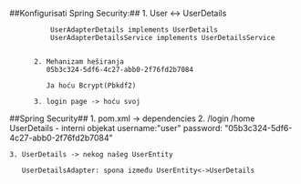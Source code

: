 ##Konfigurisati Spring Security:##
		  1. User <-> UserDetails
		  
		      UserAdapterDetails implements UserDetails 
			  UserAdapterDetailsService implements UserDetailsService
			  
			  
		  2. Mehanizam heširanja
		     05b3c324-5df6-4c27-abb0-2f76fd2b7084
			 
			 Ja hoću Bcrypt(Pbkdf2)
			 
		  3. login page -> hoću svoj

  ##Spring Security##
    1. pom.xml -> dependencies 
	2. /login 
	   /home
	   UserDetails - interni objekat
	   username:"user"
	   password: "05b3c324-5df6-4c27-abb0-2f76fd2b7084"
	 
	3. UserDetails -> nekog našeg UserEntity 
	   
	   UserDetailsAdapter: spona između UserEntity<->UserDetails
